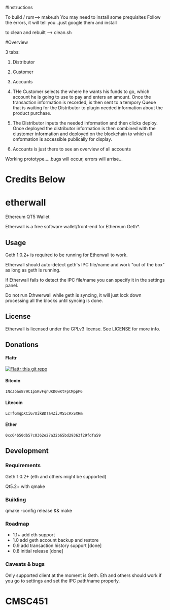 
#Instructions

To build / rum--> make.sh 
You may need to install some prequisites
Follow the errors, it will tell you...just google them and install

to clean and rebuilt --> clean.sh

#Overview

3 tabs:
1) Distributor
2) Customer
3) Accounts

2) THe Customer selects the where he wants his funds to go, which account he is going to use to pay and enters an amount. Once the transaction information is recorded, is then sent to a tempory Queue that is waiting for the Distributor to plugin needed information about the product purchase.

1) The Distributor inputs the needed information and then clicks deploy. Once deployed the distributor information is then combined with the ciustomer information and deployed on the blockchain to which all onformation is accessible publically for display.

3) Accounts is just there to see an overview of all accounts

Working prototype.....bugs will occur, errors will arrise...


 
# Credits Below
# etherwall

Ethereum QT5 Wallet

Etherwall is a free software wallet/front-end for Ethereum Geth*.

## Usage

Geth 1.0.2+ is required to be running for Etherwall to work.

Etherwall should auto-detect geth's IPC file/name and work "out of the box" as long as geth is running.

If Etherwall fails to detect the IPC file/name you can specify it in the settings panel.

Do not run Ethwerwall while geth is syncing, it will just lock down processing all the blocks until syncing is done.

## License

Etherwall is licensed under the GPLv3 license. See LICENSE for more info.

## Donations

#### Flattr
[![Flattr this git repo](http://api.flattr.com/button/flattr-badge-large.png)](https://flattr.com/submit/auto?user_id=Almindor&url=https://github.com/almindor/etherwall&title=Etherwall&language=&tags=github&category=software)

#### Bitcoin
`1NcJoao879C1pSKvFqnUKD6wKtFpCMppP6`

#### Litecoin
`LcTfGmqpXCiG7UikBDTa4ZiJMS5cRxSXHm`

#### Ether
`0xc64b50db57c0362e27a32b65bd29363f29fdfa59`

## Development

### Requirements

Geth 1.0.2+ (eth and others might be supported)

Qt5.2+ with qmake

### Building

qmake -config release && make

### Roadmap

- 1.1+ add eth support
- 1.0 add geth account backup and restore
- 0.9 add transaction history support [done]
- 0.8 initial release [done]

### Caveats & bugs

Only supported client at the moment is Geth. Eth and others should work if you go to settings and set the IPC path/name properly.
# CMSC451
